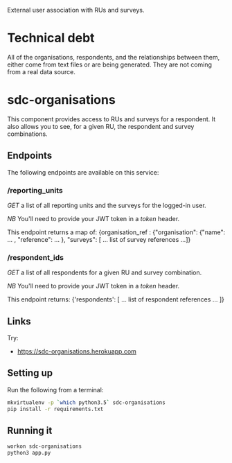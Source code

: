 
External user association with RUs and surveys.

# Technical debt

All of the organisations, respondents, and the relationships between them, either come from text files or are being
generated. They are not coming from a real data source.

# sdc-organisations

This component provides access to RUs and surveys for a respondent. It also allows you to see, for a given RU, the respondent and survey combinations.

## Endpoints

The following endpoints are available on this service:

### /reporting_units

*GET* a list of all reporting units and the surveys for the logged-in user.

*NB* You'll need to provide your JWT token in a *token* header.

This endpoint returns a map of: {organisation_ref : {"organisation": {"name": ... , "reference": ... }, "surveys": [ ... list of survey references ...]}

### /respondent_ids

*GET* a list of all respondents for a given RU and survey combination.

*NB* You'll need to provide your JWT token in a *token* header.

This endpoint returns: {'respondents': [ ... list of respondent references ... ]}

## Links

Try:
 * https://sdc-organisations.herokuapp.com

## Setting up

Run the following from a terminal:

```bash
mkvirtualenv -p `which python3.5` sdc-organisations
pip install -r requirements.txt
```

## Running it

```bash
workon sdc-organisations
python3 app.py
```
